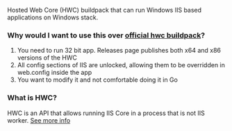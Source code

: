 Hosted Web Core (HWC) buildpack that can run Windows IIS based applications on Windows stack.  

### Why would I want to use this over  [official hwc buildpack](https://github.com/cloudfoundry/hwc-buildpack)?

1. You need to run 32 bit app. Releases page publishes both x64 and x86 versions of the HWC
2. All config sections of IIS are unlocked, allowing them to be overridden in web.config inside the app
3. You want to modify it and not comfortable doing it in Go

### What is HWC?

HWC is an API that allows running IIS Core in a process that is not IIS worker.  [See more info](https://docs.microsoft.com/en-us/iis/web-development-reference/native-code-api-reference/hosted-web-core-api-reference)